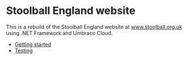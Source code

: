 # Stoolball England website

This is a rebuild of the Stoolball England website at www.stoolball.org.uk using .NET Framework and Umbraco Cloud.

- [Getting started](Documentation/GettingStarted.md)
- [Testing](Documentation/Testing.md)
